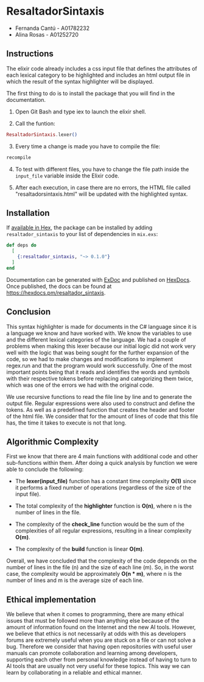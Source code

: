 # ResaltadorSintaxis
* Fernanda Cantú - A01782232
* Alina Rosas - A01252720

## Instructions
The elixir code already includes a css input file that defines the attributes of each lexical category to be highlighted and includes an html output file in which the result of the syntax highlighter will be displayed. 

The first thing to do is to install the package that you will find in the documentation.

1) Open Git Bash and type iex to launch the elixir shell.  

2) Call the funtion:

```elixir
ResaltadorSintaxis.lexer()
```

3) Every time a change is made you have to compile the file:

```elixir
recompile
```

4) To test with different files, you have to change the file path inside the `input_file` variable inside the Elixir code.

5) After each execution, in case there are no errors, the HTML file called "resaltadorsintaxis.html" will be updated with the highlighted syntax.

## Installation

If [available in Hex](https://hex.pm/docs/publish), the package can be installed
by adding `resaltador_sintaxis` to your list of dependencies in `mix.exs`:

```elixir
def deps do
  [
    {:resaltador_sintaxis, "~> 0.1.0"}
  ]
end
```

Documentation can be generated with [ExDoc](https://github.com/elixir-lang/ex_doc)
and published on [HexDocs](https://hexdocs.pm). Once published, the docs can
be found at <https://hexdocs.pm/resaltador_sintaxis>.

## Conclusion 
This syntax highlighter is made for documents in the C# language since it is a language we know and have worked with. We know the variables to use and the different lexical categories of the language. We had a couple of problems when making this lexer because our initial logic did not work very well with the logic that was being sought for the further expansion of the code, so we had to make changes and modifications to implement regex.run and that the program would work successfully. One of the most important points being that it reads and identifies the words and symbols with their respective tokens before replacing and categorizing them twice, which was one of the errors we had with the original code.

We use recursive functions to read the file line by line and to generate the output file. Regular expressions were also used to construct and define the tokens. As well as a predefined function that creates the header and footer of the html file. We consider that for the amount of lines of code that this file has, the time it takes to execute is not that long.

## Algorithmic Complexity
First we know that there are 4 main functions with additional code and other sub-functions within them. After doing a quick analysis by function we were able to conclude the following: 

* The **lexer(input_file)** function has a constant time complexity **O(1)** since it performs a fixed number of operations (regardless of the size of the input file).

* The total complexity of the **highlighter** function is **O(n)**, where n is the number of lines in the file.

* The complexity of the **check_line** function would be the sum of the complexities of all regular expressions, resulting in a linear complexity **O(m)**.

* The complexity of the **build** function is linear **O(m)**.

Overall, we have concluded that the complexity of the code depends on the number of lines in the file (n) and the size of each line (m). So, in the worst case, the complexity would be approximately **O(n * m)**, where n is the number of lines and m is the average size of each line.

## Ethical implementation

We believe that when it comes to programming, there are many ethical issues that must be followed more than anything else because of the amount of information found on the Internet and the new AI tools. However, we believe that ethics is not necessarily at odds with this as developers forums are extremely useful when you are stuck on a file or can not solve a bug.  Therefore we consider that having open repositories with useful user manuals can promote collaboration and learning among developers, supporting each other from personal knowledge instead of having to turn to AI tools that are usually not very useful for these topics. This way we can learn by collaborating in a reliable and ethical manner.
